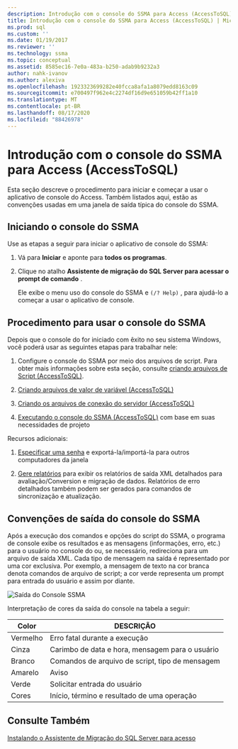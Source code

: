 ```yaml
---
description: Introdução com o console do SSMA para Access (AccessToSQL)
title: Introdução com o console do SSMA para Access (AccessToSQL) | Microsoft Docs
ms.prod: sql
ms.custom: ''
ms.date: 01/19/2017
ms.reviewer: ''
ms.technology: ssma
ms.topic: conceptual
ms.assetid: 8585ec16-7e0a-483a-b250-adab9b9232a3
author: nahk-ivanov
ms.author: alexiva
ms.openlocfilehash: 1923323699282e40fcca8afa1a8079edd8163c09
ms.sourcegitcommit: e700497f962e4c2274df16d9e651059b42ff1a10
ms.translationtype: MT
ms.contentlocale: pt-BR
ms.lasthandoff: 08/17/2020
ms.locfileid: "88426978"
---
```

# <a name="getting-started-with-ssma-for-access-console-accesstosql"></a>Introdução com o console do SSMA para Access (AccessToSQL)
Esta seção descreve o procedimento para iniciar e começar a usar o aplicativo de console do Access. Também listados aqui, estão as convenções usadas em uma janela de saída típica do console do SSMA.  
  
## <a name="launching-ssma-console"></a>Iniciando o console do SSMA  
Use as etapas a seguir para iniciar o aplicativo de console do SSMA:  
  
1.  Vá para **Iniciar** e aponte para **todos os programas**.  
  
2.  Clique no atalho **Assistente de migração do SQL Server para acessar o prompt de comando** .  
  
    Ele exibe o menu uso do console do SSMA e `(/? Help)` , para ajudá-lo a começar a usar o aplicativo de console.  
  
## <a name="procedure-for-using-the-ssma-console"></a>Procedimento para usar o console do SSMA  
Depois que o console do for iniciado com êxito no seu sistema Windows, você poderá usar as seguintes etapas para trabalhar nele:  
  
1.  Configure o console do SSMA por meio dos arquivos de script. Para obter mais informações sobre esta seção, consulte [criando arquivos de Script &#40;AccessToSQL&#41;](../../ssma/access/creating-script-files-accesstosql.md).  
  
2.  [Criando arquivos de valor de variável &#40;AccessToSQL&#41;](../../ssma/access/creating-variable-value-files-accesstosql.md)  
  
3.  [Criando os arquivos de conexão do servidor &#40;AccessToSQL&#41;](../../ssma/access/creating-the-server-connection-files-accesstosql.md)  
  
4.  [Executando o console do SSMA &#40;AccessToSQL&#41;](../../ssma/access/executing-the-ssma-console-accesstosql.md) com base em suas necessidades de projeto  
  
Recursos adicionais:  
  
1.  [Especificar uma senha](managing-passwords-accesstosql.md) e exportá-la/importá-la para outros computadores da janela  
  
2.  [Gere relatórios](generating-reports-accesstosql.md) para exibir os relatórios de saída XML detalhados para avaliação/Conversion e migração de dados. Relatórios de erro detalhados também podem ser gerados para comandos de sincronização e atualização.  
  
## <a name="ssma-console-output-conventions"></a>Convenções de saída do console do SSMA  
Após a execução dos comandos e opções do script do SSMA, o programa de console exibe os resultados e as mensagens (informações, erro, etc.) para o usuário no console do ou, se necessário, redireciona para um arquivo de saída XML. Cada tipo de mensagem na saída é representado por uma cor exclusiva. Por exemplo, a mensagem de texto na cor branca denota comandos de arquivo de script; a cor verde representa um prompt para entrada do usuário e assim por diante.  
  
![Saída do Console SSMA](../../ssma/access/media/ssmaconsoleoutput.jpg "Saída do Console SSMA")  
  
Interpretação de cores da saída do console na tabela a seguir:  
  
|Color|DESCRIÇÃO|  
|---------|---------------|  
|Vermelho|Erro fatal durante a execução|  
|Cinza|Carimbo de data e hora, mensagem para o usuário|  
|Branco|Comandos de arquivo de script, tipo de mensagem|  
|Amarelo|Aviso|  
|Verde|Solicitar entrada do usuário|  
|Cores|Início, término e resultado de uma operação|  
  
## <a name="see-also"></a>Consulte Também  
[Instalando o Assistente de Migração do SQL Server para acesso](installing-sql-server-migration-assistant-for-access-accesstosql.md)  
  
